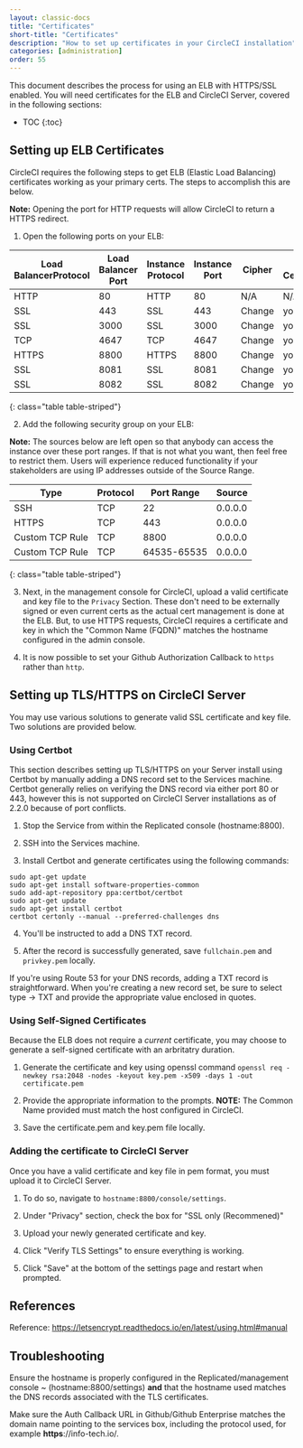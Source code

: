 ```yaml
---
layout: classic-docs
title: "Certificates"
short-title: "Certificates"
description: "How to set up certificates in your CircleCI installation"
categories: [administration]
order: 55
---
```


This document describes the process for using an ELB with HTTPS/SSL enabled.  You will need certificates for the ELB and CircleCI Server, covered in the following sections:

* TOC
{:toc}

## Setting up ELB Certificates
CircleCI requires the following steps to get ELB (Elastic Load Balancing) certificates working as your primary certs. The steps to accomplish this are below.

**Note:** Opening the port for HTTP requests will allow CircleCI to return a HTTPS redirect.

1. Open the following ports on your ELB:

Load BalancerProtocol | Load Balancer Port | Instance Protocol | Instance Port | Cipher | SSL Certificate
----------|----------|----------|----------|----------|----------
HTTP | 80 | HTTP | 80 | N/A | N/A
SSL| 443 | SSL | 443 | Change | your-cert
SSL | 3000 | SSL | 3000 | Change | your-cert
TCP | 4647 | TCP | 4647 | Change | your-cert
HTTPS | 8800 | HTTPS | 8800| Change | your-cert
SSL | 8081 | SSL | 8081 | Change | your-cert
SSL|8082| SSL| 8082 | Change | your-cert
{: class="table table-striped"}

2. Add the following security group on your ELB:

**Note:** The sources below are left open so that anybody can access the instance over these port ranges. If that is not what you want, then feel free to restrict them. Users will experience reduced functionality if your stakeholders are using IP addresses outside of the Source Range. 

Type | Protocol | Port Range | Source
----------|----------|----------|----------
SSH | TCP | 22 | 0.0.0.0
HTTPS | TCP | 443 | 0.0.0.0
Custom TCP Rule | TCP | 8800 | 0.0.0.0
Custom TCP Rule | TCP | 64535-65535 | 0.0.0.0

{: class="table table-striped"}

3. Next, in the management console for CircleCI, upload a valid certificate and key file to the `Privacy` Section. These don't need to be externally signed or even current certs as the actual cert management is done at the ELB. But, to use HTTPS requests, CircleCI requires a certificate and key in which the "Common Name (FQDN)" matches the hostname configured in the admin console.

4. It is now possible to set your Github Authorization Callback to `https` rather than `http`.  

## Setting up TLS/HTTPS on CircleCI Server

You may use various solutions to generate valid SSL certificate and key file.  Two solutions are provided below.

### Using Certbot

This section describes setting up TLS/HTTPS on your Server install using Certbot by manually adding a DNS record set to the Services machine. Certbot generally relies on verifying the DNS record via either port 80 or 443, however this is not supported on CircleCI Server installations as of 2.2.0 because of port conflicts.


1. Stop the Service from within the Replicated console (hostname:8800).

2. SSH into the Services machine.

3. Install Certbot and generate certificates using the following commands:

```
sudo apt-get update
sudo apt-get install software-properties-common
sudo add-apt-repository ppa:certbot/certbot
sudo apt-get update
sudo apt-get install certbot
certbot certonly --manual --preferred-challenges dns
```

4. You'll be instructed to add a DNS TXT record.


5. After the record is successfully generated, save `fullchain.pem` and `privkey.pem` locally.



If you're using Route 53 for your DNS records, adding a TXT record is straightforward. When you're creating a new record set, be sure to select type -> TXT and provide the appropriate value enclosed in quotes.

### Using Self-Signed Certificates

Because the ELB does not require a _current_ certificate, you may choose to generate a self-signed certificate with an arbritatry duration.

1. Generate the certificate and key using openssl command `openssl req -newkey rsa:2048 -nodes -keyout key.pem -x509 -days 1 -out certificate.pem`

2. Provide the appropriate information to the prompts.  **NOTE:** The Common Name provided must match the host configured in CircleCI.

3. Save the certificate.pem and key.pem file locally.


### Adding the certificate to CircleCI Server

Once you have a valid certificate and key file in pem format, you must upload it to CircleCI Server.

1. To do so, navigate to `hostname:8800/console/settings`.

2. Under "Privacy" section, check the box for "SSL only (Recommened)"

3. Upload your newly generated certificate and key.

4. Click "Verify TLS Settings" to ensure everything is working.

5. Click "Save" at the bottom of the settings page and restart when prompted.

## References

Reference: https://letsencrypt.readthedocs.io/en/latest/using.html#manual

## Troubleshooting

Ensure the hostname is properly configured in the Replicated/management console ~ (hostname:8800/settings) **and** that the hostname used matches the DNS records associated with the TLS certificates.

Make sure the Auth Callback URL in Github/Github Enterprise matches the domain name pointing to the services box, including the protocol used, for example **https**://info-tech.io/.
